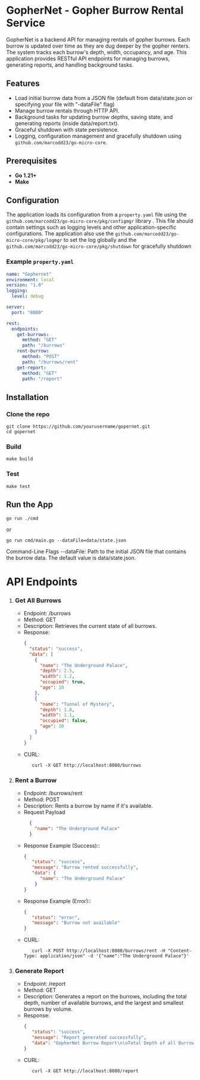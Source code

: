 # GopherNet - Gopher Burrow Rental Service

GopherNet is a backend API for managing rentals of gopher burrows. Each burrow is updated over time as they are dug deeper by the gopher renters. The system tracks each burrow's depth, width, occupancy, and age. This application provides RESTful API endpoints for managing burrows, generating reports, and handling background tasks.

## Features

- Load initial burrow data from a JSON file (default from data/state.json or specifying your file with "-dataFile" flag)
- Manage burrow rentals through HTTP API.
- Background tasks for updating burrow depths, saving state, and generating reports (inside data/report.txt).
- Graceful shutdown with state persistence.
- Logging, configuration management and gracefully shutdown using `github.com/marcodd23/go-micro-core`.

## Prerequisites

- **Go 1.21+**
- **Make**

## Configuration

The application loads its configuration from a `property.yaml` file using the `github.com/marcodd23/go-micro-core/pkg/configmgr` library . This file should contain settings such as logging levels and other application-specific configurations.
The application also use the `github.com/marcodd23/go-micro-core/pkg/logmgr` to set the log globally and the `github.com/marcodd23/go-micro-core/pkg/shutdown` for gracefully shutdown

### Example `property.yaml`

```yaml
name: "Gophernet"
environment: local
version: "1.0"
logging:
  level: debug

server:
  port: "8080"

rest:
  endpoints:
    get-burrows:
      method: "GET"
      path: "/burrows"
    rent-burrow:
      method: "POST"
      path: "/burrows/rent"
    get-report:
      method: "GET"
      path: "/report"
```

## Installation

### Clone the repo
```shell
git clone https://github.com/yourusername/gopernet.git
cd gopernet
```

### Build
```shell
make build
```

### Test
```shell
make test
```

## Run the App

```shell
go run ./cmd
```
or
```shell
go run cmd/main.go --dataFile=data/state.json
```

Command-Line Flags
--dataFile: Path to the initial JSON file that contains the burrow data. The default value is data/state.json.


# API Endpoints
1. ### Get All Burrows
   - Endpoint: /burrows
   - Method: GET 
   - Description: Retrieves the current state of all burrows.
   - Response:
      ```json
      {
        "status": "success",
        "data": [
          {
            "name": "The Underground Palace",
            "depth": 2.5,
            "width": 1.2,
            "occupied": true,
            "age": 10
          },
          {
            "name": "Tunnel of Mystery",
            "depth": 1.8,
            "width": 1.1,
            "occupied": false,
            "age": 30
          }
        ]
      }
     ```
   - CURL:
     ```shell
        curl -X GET http://localhost:8080/burrows
      ```

2. ### Rent a Burrow
    - Endpoint: /burrows/rent
    - Method: POST
    - Description:  Rents a burrow by name if it's available.
    - Request Payload
      ```json
        {
          "name": "The Underground Palace"
        }
      ```
    - Response Example (Success)::
       ```json
       {
          "status": "success",
          "message": "Burrow rented successfully",
          "data": {
             "name": "The Underground Palace"
           }
       }
      ```
    - Response Example (Error)::
       ```json
       {
          "status": "error",
          "message": "Burrow not available"
       }
      ```
   - CURL:
     ```shell
        curl -X POST http://localhost:8080/burrows/rent -H "Content-Type: application/json" -d '{"name":"The Underground Palace"}'
      ```

3. ### Generate Report
    - Endpoint: /report
    - Method: GET
    - Description: Generates a report on the burrows, including the total depth, number of available burrows, and the largest and smallest burrows by volume.
    - Response:
       ```json
      {
          "status": "success",
          "message": "Report generated successfully",
          "data": "GopherNet Burrow Report\n\nTotal Depth of all Burrows: 9.93 meters\nNumber of Available Burrows: 1\nLargest Burrow by Volume: The Molehole (4.28 cubic meters)\nSmallest Burrow by Volume: Surface Level Statis (0.01 cubic meters)\n"
      }
      ```
    - CURL:
      ```shell
         curl -X GET http://localhost:8080/report
       ```